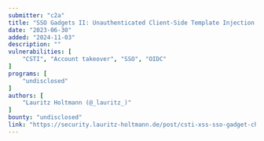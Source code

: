 ```yaml
---
submitter: "c2a"
title: "SSO Gadgets II: Unauthenticated Client-Side Template Injection to Account Takeover using SSO Gadget Chain"
date: "2023-06-30"
added: "2024-11-03"
description: ""
vulnerabilities: [
    "CSTI", "Account takeover", "SSO", "OIDC"
]
programs: [
    "undisclosed"
]
authors: [
    "Lauritz Holtmann (@_lauritz_)"
]
bounty: "undisclosed"
link: "https://security.lauritz-holtmann.de/post/csti-xss-sso-gadget-chain/"
---
```




